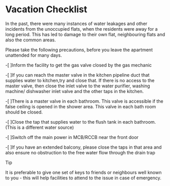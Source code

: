 
# Vacation Checklist

In the past, there were many instances of water leakages and other incidents from the unoccupied flats, when the residents were away for a long period. This has led to damage to their own flat,  neighbouring flats and also the common areas. 

Please take the following precautions, before you leave the apartment unattended for many days.

-[ ]Inform the facility to get the gas valve closed by the gas mechanic

-[ ]If you can reach the master valve in the kitchen pipeline duct that supplies water to kitchen,try and close that. If there is no access to the master valve, then close the inlet valve to the water purifier, washing machine/ dishwasher inlet valve and the other taps in the kitchen.

-[ ]There is a master valve in each bathroom. This valve is accessible if the false ceiling is opened in the shower area. This valve in each bath room should be closed.

-[ ]Close the tap that supplies water to the flush tank in each bathroom. (This is a different water source)

-[ ]Switch off the main power in MCB/RCCB near the front door

-[ ]If you have an extended balcony, please close the taps in that area and also ensure no obstruction to the free water flow through the drain trap

> [!Tip]
> It is preferable to give one set of keys to friends or neighbours well known to you - this will help facilities to attend to the issue in case of emergency. 
